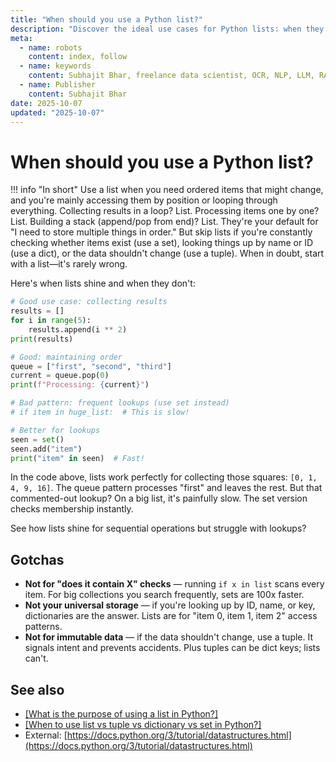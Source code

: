 ```yaml
---
title: "When should you use a Python list?"
description: "Discover the ideal use cases for Python lists: when they excel and when other data structures are better choices."
meta:
  - name: robots
    content: index, follow
  - name: keywords
    content: Subhajit Bhar, freelance data scientist, OCR, NLP, LLM, RAG, knowledge base, python, lists, use-cases
  - name: Publisher
    content: Subhajit Bhar
date: 2025-10-07
updated: "2025-10-07"
---
```


# When should you use a Python list?

<!-- more -->

!!! info "In short"
    Use a list when you need ordered items that might change, and you're mainly accessing them by position or looping through everything. Collecting results in a loop? List. Processing items one by one? List. Building a stack (append/pop from end)? List. They're your default for "I need to store multiple things in order." But skip lists if you're constantly checking whether items exist (use a set), looking things up by name or ID (use a dict), or the data shouldn't change (use a tuple). When in doubt, start with a list—it's rarely wrong.

Here's when lists shine and when they don't:

```python
# Good use case: collecting results
results = []
for i in range(5):
    results.append(i ** 2)
print(results)

# Good: maintaining order
queue = ["first", "second", "third"]
current = queue.pop(0)
print(f"Processing: {current}")

# Bad pattern: frequent lookups (use set instead)
# if item in huge_list:  # This is slow!

# Better for lookups
seen = set()
seen.add("item")
print("item" in seen)  # Fast!
```

In the code above, lists work perfectly for collecting those squares: `[0, 1, 4, 9, 16]`. The queue pattern processes "first" and leaves the rest. But that commented-out lookup? On a big list, it's painfully slow. The set version checks membership instantly.

See how lists shine for sequential operations but struggle with lookups?

## Gotchas

* **Not for "does it contain X" checks** — running `if x in list` scans every item. For big collections you search frequently, sets are 100x faster.
* **Not your universal storage** — if you're looking up by ID, name, or key, dictionaries are the answer. Lists are for "item 0, item 1, item 2" access patterns.
* **Not for immutable data** — if the data shouldn't change, use a tuple. It signals intent and prevents accidents. Plus tuples can be dict keys; lists can't.

## See also

* [[What is the purpose of using a list in Python?]](./purpose-of-using-list-in-python.md)
* [[When to use list vs tuple vs dictionary vs set in Python?]](./list-vs-tuple-vs-dictionary-vs-set.md)
* External: [https://docs.python.org/3/tutorial/datastructures.html](https://docs.python.org/3/tutorial/datastructures.html)

<script type="application/ld+json">
{
  "@context": "https://schema.org",
  "@type": "FAQPage",
  "mainEntity": [{
    "@type": "Question",
    "name": "When should you use a Python list?",
    "acceptedAnswer": {
      "@type": "Answer",
      "text": "Use a list when you need ordered items that might change, and you're mainly accessing them by position or looping through everything. Collecting results in a loop? List. Processing items one by one? List. Building a stack (append/pop from end)? List. They're your default for I need to store multiple things in order. But skip lists if you're constantly checking whether items exist (use a set), looking things up by name or ID (use a dict), or the data shouldn't change (use a tuple). When in doubt, start with a list—it's rarely wrong."
    }
  }]
}
</script>
